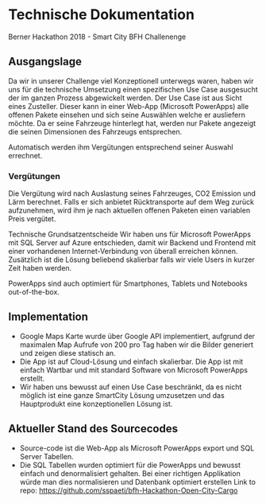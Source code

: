 # Technische Dokumentation
Berner Hackathon 2018 - Smart City BFH Challenenge

## Ausgangslage
Da wir in unserer Challenge viel Konzeptionell unterwegs waren, haben wir uns für die technische Umsetzung einen spezifischen Use Case ausgesucht der im ganzen Prozess abgewickelt werden. Der Use Case ist aus Sicht eines Zusteller. Dieser kann in einer Web-App (Microsoft PowerApps) alle offenen Pakete einsehen und sich seine Auswählen welche er ausliefern möchte.
Da er seine Fahrzeuge hinterlegt hat, werden nur Pakete angezeigt die seinen Dimensionen des Fahrzeugs entsprechen. 

Automatisch werden ihm Vergütungen entsprechend seiner Auswahl errechnet.

### Vergütungen
Die Vergütung wird nach Auslastung seines Fahrzeuges, CO2 Emission und Lärm berechnet. Falls er sich anbietet Rücktransporte auf dem Weg zurück aufzunehmen, wird ihm je nach aktuellen offenen Paketen einen variablen Preis vergütet.

Technische Grundsatzentscheide
Wir haben uns für Microsoft PowerApps mit SQL Server auf Azure entschieden, damit wir Backend und Frontend mit einer vorhandenen Internet-Verbindung von überall erreichen können. Zusätzlich ist die Lösung beliebend skalierbar falls wir viele Users in kurzer Zeit haben werden.

PowerApps sind auch optimiert für Smartphones, Tablets und Notebooks out-of-the-box.

## Implementation
- Google Maps Karte wurde über Google API implementiert, aufgrund der maximalen Map Aufrufe von 200 pro Tag haben wir die Bilder generiert und zeigen diese statisch an.
- Die App ist auf Cloud-Lösung und einfach skalierbar. Die App ist mit einfach Wartbar und mit standard Software von Microsoft PowerApps erstellt.
- Wir haben uns bewusst auf einen Use Case beschränkt, da es nicht möglich ist eine ganze SmartCity Lösung umzusetzen und das Hauptprodukt eine konzeptionellen Lösung ist.

## Aktueller Stand des Sourcecodes
- Source-code ist die Web-App als Microsoft PowerApps export und SQL Server Tabellen.
- Die SQL Tabellen wurden optimiert für die PowerApps und bewusst einfach und denormalisiert gehalten. Bei einer richtigen Applikation würde man dies normalisieren und Datenbank optimiert erstellen
Link to repo: https://github.com/sspaeti/bfh-Hackathon-Open-City-Cargo
